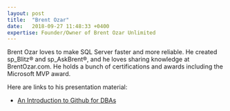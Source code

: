 ```yaml
---
layout: post
title:  "Brent Ozar"
date:   2018-09-27 11:48:33 +0400
expertise: Founder/Owner of Brent Ozar Unlimited
---
```


Brent Ozar loves to make SQL Server faster and more reliable. He created sp_Blitz® and sp_AskBrent®, and he loves sharing knowledge at BrentOzar.com. He holds a bunch of certifications and awards including the Microsoft MVP award. 

Here are links to his presentation material:

- [An Introduction to Github for DBAs]()
